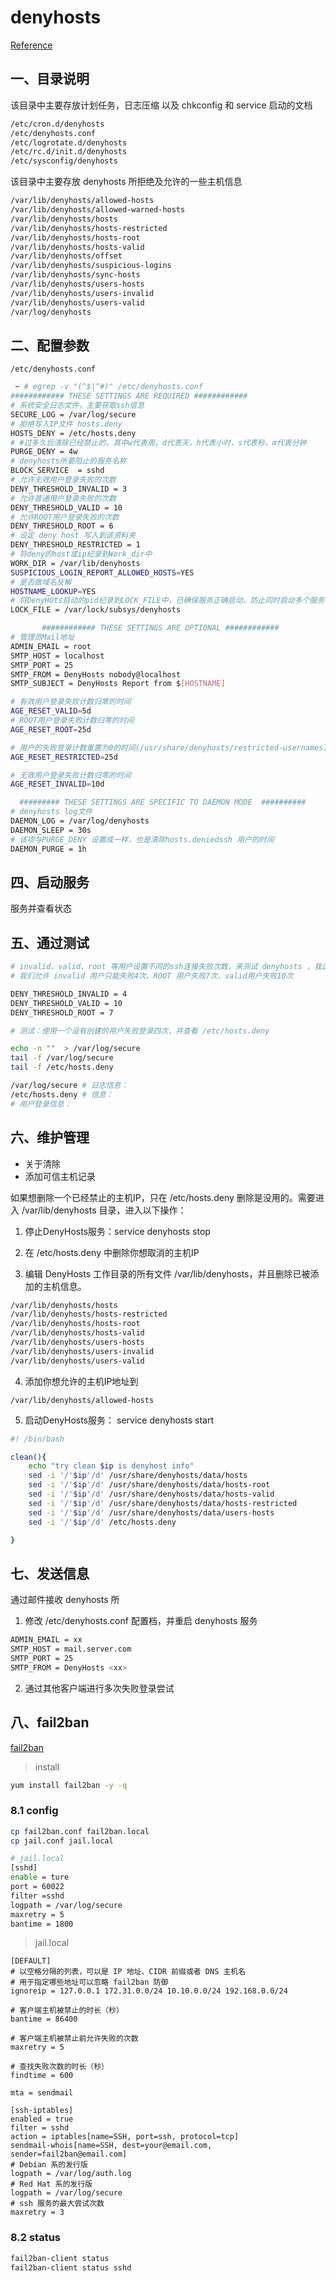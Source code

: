 # denyhosts

[Reference](https://pypi.org/project/DenyHosts/)

## 一、目录说明

该目录中主要存放计划任务，日志压缩 以及 chkconfig 和 service 启动的文档 

```bash
/etc/cron.d/denyhosts 
/etc/denyhosts.conf 
/etc/logrotate.d/denyhosts 
/etc/rc.d/init.d/denyhosts 
/etc/sysconfig/denyhosts 
```



该目录中主要存放 denyhosts 所拒绝及允许的一些主机信息 

```bash
/var/lib/denyhosts/allowed-hosts 
/var/lib/denyhosts/allowed-warned-hosts 
/var/lib/denyhosts/hosts 
/var/lib/denyhosts/hosts-restricted 
/var/lib/denyhosts/hosts-root 
/var/lib/denyhosts/hosts-valid 
/var/lib/denyhosts/offset 
/var/lib/denyhosts/suspicious-logins 
/var/lib/denyhosts/sync-hosts 
/var/lib/denyhosts/users-hosts 
/var/lib/denyhosts/users-invalid 
/var/lib/denyhosts/users-valid 
/var/log/denyhosts 
```



## 二、配置参数 

`/etc/denyhosts.conf`

```bash
 ~ # egrep -v "(^$|^#)" /etc/denyhosts.conf 
############ THESE SETTINGS ARE REQUIRED ############ 
# 系统安全日志文件，主要获取ssh信息 
SECURE_LOG = /var/log/secure 
# 拒绝写入IP文件 hosts.deny 
HOSTS_DENY = /etc/hosts.deny 
# #过多久后清除已经禁止的，其中w代表周，d代表天，h代表小时，s代表秒，m代表分钟 
PURGE_DENY = 4w 
# denyhosts所要阻止的服务名称 
BLOCK_SERVICE  = sshd 
# 允许无效用户登录失败的次数 
DENY_THRESHOLD_INVALID = 3 
# 允许普通用户登录失败的次数 
DENY_THRESHOLD_VALID = 10 
# 允许ROOT用户登录失败的次数 
DENY_THRESHOLD_ROOT = 6 
# 设定 deny host 写入到该资料夹 
DENY_THRESHOLD_RESTRICTED = 1 
# 将deny的host或ip纪录到Work_dir中 
WORK_DIR = /var/lib/denyhosts 
SUSPICIOUS_LOGIN_REPORT_ALLOWED_HOSTS=YES 
# 是否做域名反解 
HOSTNAME_LOOKUP=YES 
# 将DenyHOts启动的pid纪录到LOCK_FILE中，已确保服务正确启动，防止同时启动多个服务 
LOCK_FILE = /var/lock/subsys/denyhosts 

       ############ THESE SETTINGS ARE OPTIONAL ############ 
# 管理员Mail地址 
ADMIN_EMAIL = root 
SMTP_HOST = localhost 
SMTP_PORT = 25 
SMTP_FROM = DenyHosts nobody@localhost 
SMTP_SUBJECT = DenyHosts Report from $[HOSTNAME] 

# 有效用户登录失败计数归零的时间 
AGE_RESET_VALID=5d 
# ROOT用户登录失败计数归零的时间 
AGE_RESET_ROOT=25d 

# 用户的失败登录计数重置为0的时间(/usr/share/denyhosts/restricted-usernames) 
AGE_RESET_RESTRICTED=25d 

# 无效用户登录失败计数归零的时间 
AGE_RESET_INVALID=10d 

  ######### THESE SETTINGS ARE SPECIFIC TO DAEMON MODE  ########## 
# denyhosts log文件 
DAEMON_LOG = /var/log/denyhosts 
DAEMON_SLEEP = 30s 
# 该项与PURGE_DENY 设置成一样，也是清除hosts.deniedssh 用户的时间 
DAEMON_PURGE = 1h 
```





## 四、启动服务

服务并查看状态 

## 五、通过测试

 ```bash
 # invalid、valid、root 等用户设置不同的ssh连接失败次数，来测试 denyhosts ，我这边只测试使用系统中不存在的用户进行失败登录尝试~ 
 # 我们允许 invalid 用户只能失败4次、ROOT 用户失败7次、valid用户失败10次 
 
 DENY_THRESHOLD_INVALID = 4 
 DENY_THRESHOLD_VALID = 10 
 DENY_THRESHOLD_ROOT = 7 
 
 # 测试：使用一个没有创建的用户失败登录四次，并查看 /etc/hosts.deny 
 
 echo -n ""  > /var/log/secure 
 tail -f /var/log/secure 
 tail -f /etc/hosts.deny 
 
 /var/log/secure # 日志信息： 
 /etc/hosts.deny # 信息： 
 # 用户登录信息： 
 ```



## 六、维护管理

- 关于清除
- 添加可信主机记录 

如果想删除一个已经禁止的主机IP，只在 /etc/hosts.deny 删除是没用的。需要进入 /var/lib/denyhosts 目录，进入以下操作： 

1. 停止DenyHosts服务：service denyhosts stop 

2. 在 /etc/hosts.deny 中删除你想取消的主机IP 

3. 编辑 DenyHosts 工作目录的所有文件 /var/lib/denyhosts，并且删除已被添加的主机信息。 

```bash
/var/lib/denyhosts/hosts 
/var/lib/denyhosts/hosts-restricted 
/var/lib/denyhosts/hosts-root 
/var/lib/denyhosts/hosts-valid 
/var/lib/denyhosts/users-hosts 
/var/lib/denyhosts/users-invalid 
/var/lib/denyhosts/users-valid 
```



4. 添加你想允许的主机IP地址到 

`/var/lib/denyhosts/allowed-hosts `

5. 启动DenyHosts服务： service denyhosts start 

```bash
#! /bin/bash

clean(){
    echo "try clean $ip is denyhost info"    
    sed -i '/'$ip'/d' /usr/share/denyhosts/data/hosts
    sed -i '/'$ip'/d' /usr/share/denyhosts/data/hosts-root
    sed -i '/'$ip'/d' /usr/share/denyhosts/data/hosts-valid
    sed -i '/'$ip'/d' /usr/share/denyhosts/data/hosts-restricted
    sed -i '/'$ip'/d' /usr/share/denyhosts/data/users-hosts
    sed -i '/'$ip'/d' /etc/hosts.deny

}
```



## 七、发送信息 

通过邮件接收 denyhosts 所

1. 修改 /etc/denyhosts.conf 配置档，并重启 denyhosts 服务 

```bash
ADMIN_EMAIL = xx 
SMTP_HOST = mail.server.com 
SMTP_PORT = 25 
SMTP_FROM = DenyHosts <xx>
```

2. 通过其他客户端进行多次失败登录尝试 



## 八、fail2ban

[fail2ban](https://www.linuxprobe.com/fail2ban-ssh-crack.html)

> install

```bash
yum install fail2ban -y -q 
```



### 8.1 config

```bash
cp fail2ban.conf fail2ban.local
cp jail.conf jail.local

# jail.local
[sshd]
enable = ture
port = 60022
filter =sshd
logpath = /var/log/secure
maxretry = 5
bantime = 1800

```

> jail.local

```
[DEFAULT]
# 以空格分隔的列表，可以是 IP 地址、CIDR 前缀或者 DNS 主机名
# 用于指定哪些地址可以忽略 fail2ban 防御
ignoreip = 127.0.0.1 172.31.0.0/24 10.10.0.0/24 192.168.0.0/24

# 客户端主机被禁止的时长（秒）
bantime = 86400

# 客户端主机被禁止前允许失败的次数 
maxretry = 5

# 查找失败次数的时长（秒）
findtime = 600

mta = sendmail

[ssh-iptables]
enabled = true
filter = sshd
action = iptables[name=SSH, port=ssh, protocol=tcp]
sendmail-whois[name=SSH, dest=your@email.com, sender=fail2ban@email.com]
# Debian 系的发行版 
logpath = /var/log/auth.log
# Red Hat 系的发行版
logpath = /var/log/secure
# ssh 服务的最大尝试次数 
maxretry = 3
```

### 8.2 status

```bash
fail2ban-client status
fail2ban-client status sshd
```

